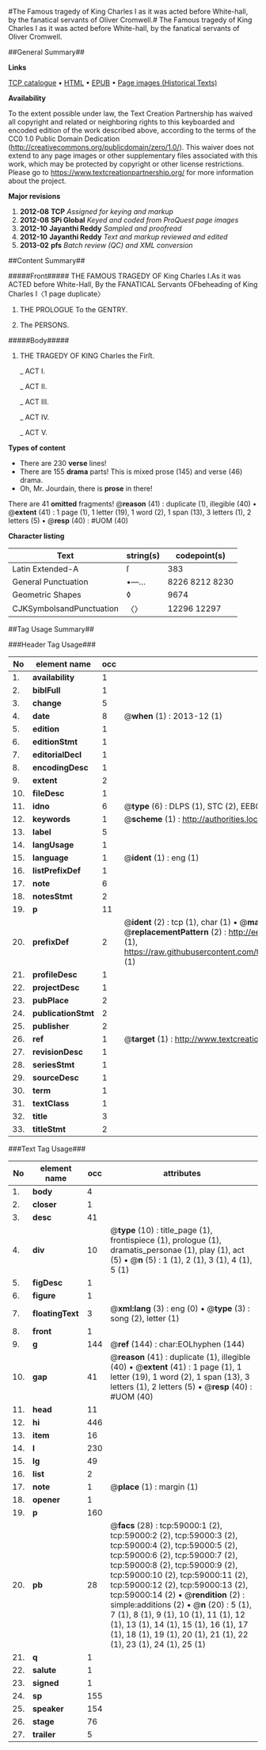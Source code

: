 #The Famous tragedy of King Charles I as it was acted before White-hall, by the fanatical servants of Oliver Cromwell.#
The Famous tragedy of King Charles I as it was acted before White-hall, by the fanatical servants of Oliver Cromwell.

##General Summary##

**Links**

[TCP catalogue](http://www.ota.ox.ac.uk/tcp/)  • 
[HTML](http://tei.it.ox.ac.uk/tcp/Texts-HTML/free/A40/A40858.html)  • 
[EPUB](http://tei.it.ox.ac.uk/tcp/Texts-EPUB/free/A40/A40858.epub) • 
[Page images (Historical Texts)](https://historicaltexts.jisc.ac.uk/eebo-12295083e)

**Availability**

To the extent possible under law, the Text Creation Partnership has waived all copyright and related or neighboring rights to this keyboarded and encoded edition of the work described above, according to the terms of the CC0 1.0 Public Domain Dedication (http://creativecommons.org/publicdomain/zero/1.0/). This waiver does not extend to any page images or other supplementary files associated with this work, which may be protected by copyright or other license restrictions. Please go to https://www.textcreationpartnership.org/ for more information about the project.

**Major revisions**

1. __2012-08__ __TCP__ *Assigned for keying and markup*
1. __2012-08__ __SPi Global__ *Keyed and coded from ProQuest page images*
1. __2012-10__ __Jayanthi Reddy__ *Sampled and proofread*
1. __2012-10__ __Jayanthi Reddy__ *Text and markup reviewed and edited*
1. __2013-02__ __pfs__ *Batch review (QC) and XML conversion*

##Content Summary##

#####Front#####
THE FAMOUS TRAGEDY OF King Charles I.As it was ACTED before White-Hall, By the FANATICAL Servants OFbeheading of King Charles I〈1 page duplicate〉
1. THE PROLOGUE To the GENTRY.

1. The PERSONS.

#####Body#####

1. THE TRAGEDY OF KING Charles the Firſt.

    _ ACT I.

    _ ACT II.

    _ ACT III.

    _ ACT IV.

    _ ACT V.

**Types of content**

  * There are 230 **verse** lines!
  * There are 155 **drama** parts! This is mixed prose (145) and verse (46) drama.
  * Oh, Mr. Jourdain, there is **prose** in there!

There are 41 **omitted** fragments! 
 @__reason__ (41) : duplicate (1), illegible (40)  •  @__extent__ (41) : 1 page (1), 1 letter (19), 1 word (2), 1 span (13), 3 letters (1), 2 letters (5)  •  @__resp__ (40) : #UOM (40)

**Character listing**


|Text|string(s)|codepoint(s)|
|---|---|---|
|Latin Extended-A|ſ|383|
|General Punctuation|•—…|8226 8212 8230|
|Geometric Shapes|◊|9674|
|CJKSymbolsandPunctuation|〈〉|12296 12297|

##Tag Usage Summary##

###Header Tag Usage###

|No|element name|occ|attributes|
|---|---|---|---|
|1.|__availability__|1||
|2.|__biblFull__|1||
|3.|__change__|5||
|4.|__date__|8| @__when__ (1) : 2013-12 (1)|
|5.|__edition__|1||
|6.|__editionStmt__|1||
|7.|__editorialDecl__|1||
|8.|__encodingDesc__|1||
|9.|__extent__|2||
|10.|__fileDesc__|1||
|11.|__idno__|6| @__type__ (6) : DLPS (1), STC (2), EEBO-CITATION (1), OCLC (1), VID (1)|
|12.|__keywords__|1| @__scheme__ (1) : http://authorities.loc.gov/ (1)|
|13.|__label__|5||
|14.|__langUsage__|1||
|15.|__language__|1| @__ident__ (1) : eng (1)|
|16.|__listPrefixDef__|1||
|17.|__note__|6||
|18.|__notesStmt__|2||
|19.|__p__|11||
|20.|__prefixDef__|2| @__ident__ (2) : tcp (1), char (1)  •  @__matchPattern__ (2) : ([0-9\-]+):([0-9IVX]+) (1), (.+) (1)  •  @__replacementPattern__ (2) : http://eebo.chadwyck.com/downloadtiff?vid=$1&page=$2 (1), https://raw.githubusercontent.com/textcreationpartnership/Texts/master/tcpchars.xml#$1 (1)|
|21.|__profileDesc__|1||
|22.|__projectDesc__|1||
|23.|__pubPlace__|2||
|24.|__publicationStmt__|2||
|25.|__publisher__|2||
|26.|__ref__|1| @__target__ (1) : http://www.textcreationpartnership.org/docs/. (1)|
|27.|__revisionDesc__|1||
|28.|__seriesStmt__|1||
|29.|__sourceDesc__|1||
|30.|__term__|1||
|31.|__textClass__|1||
|32.|__title__|3||
|33.|__titleStmt__|2||


###Text Tag Usage###

|No|element name|occ|attributes|
|---|---|---|---|
|1.|__body__|4||
|2.|__closer__|1||
|3.|__desc__|41||
|4.|__div__|10| @__type__ (10) : title_page (1), frontispiece (1), prologue (1), dramatis_personae (1), play (1), act (5)  •  @__n__ (5) : 1 (1), 2 (1), 3 (1), 4 (1), 5 (1)|
|5.|__figDesc__|1||
|6.|__figure__|1||
|7.|__floatingText__|3| @__xml:lang__ (3) : eng (0)  •  @__type__ (3) : song (2), letter (1)|
|8.|__front__|1||
|9.|__g__|144| @__ref__ (144) : char:EOLhyphen (144)|
|10.|__gap__|41| @__reason__ (41) : duplicate (1), illegible (40)  •  @__extent__ (41) : 1 page (1), 1 letter (19), 1 word (2), 1 span (13), 3 letters (1), 2 letters (5)  •  @__resp__ (40) : #UOM (40)|
|11.|__head__|11||
|12.|__hi__|446||
|13.|__item__|16||
|14.|__l__|230||
|15.|__lg__|49||
|16.|__list__|2||
|17.|__note__|1| @__place__ (1) : margin (1)|
|18.|__opener__|1||
|19.|__p__|160||
|20.|__pb__|28| @__facs__ (28) : tcp:59000:1 (2), tcp:59000:2 (2), tcp:59000:3 (2), tcp:59000:4 (2), tcp:59000:5 (2), tcp:59000:6 (2), tcp:59000:7 (2), tcp:59000:8 (2), tcp:59000:9 (2), tcp:59000:10 (2), tcp:59000:11 (2), tcp:59000:12 (2), tcp:59000:13 (2), tcp:59000:14 (2)  •  @__rendition__ (2) : simple:additions (2)  •  @__n__ (20) : 5 (1), 7 (1), 8 (1), 9 (1), 10 (1), 11 (1), 12 (1), 13 (1), 14 (1), 15 (1), 16 (1), 17 (1), 18 (1), 19 (1), 20 (1), 21 (1), 22 (1), 23 (1), 24 (1), 25 (1)|
|21.|__q__|1||
|22.|__salute__|1||
|23.|__signed__|1||
|24.|__sp__|155||
|25.|__speaker__|154||
|26.|__stage__|76||
|27.|__trailer__|5||
